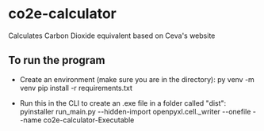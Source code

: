 # co2e-calculator
Calculates Carbon Dioxide equivalent based on Ceva's website

## To run the program
- Create an environment (make sure you are in the directory):
    py venv -m venv
    pip install -r requirements.txt

- Run this in the CLI to create an .exe file in a folder called "dist":
    pyinstaller run_main.py --hidden-import openpyxl.cell._writer --onefile --name co2e-calculator-Executable